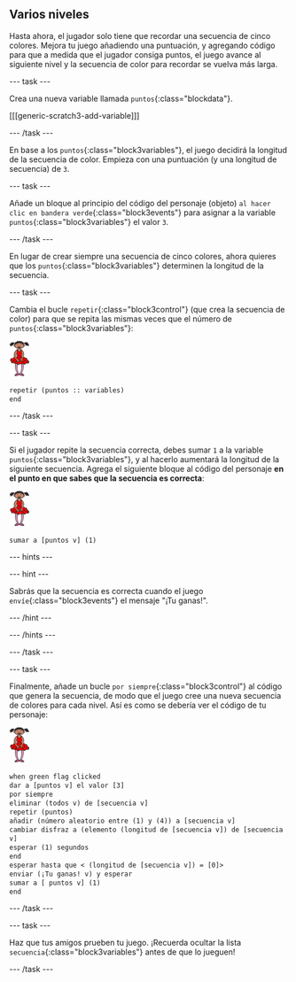 ## Varios niveles

Hasta ahora, el jugador solo tiene que recordar una secuencia de cinco colores. Mejora tu juego añadiendo una puntuación, y agregando código para que a medida que el jugador consiga puntos, el juego avance al siguiente nivel y la secuencia de color para recordar se vuelva más larga.

--- task ---

Crea una nueva variable llamada `puntos`{:class="blockdata"}.

[[[generic-scratch3-add-variable]]]

--- /task ---

En base a los `puntos`{:class="block3variables"}, el juego decidirá la longitud de la secuencia de color. Empieza con una puntuación (y una longitud de secuencia) de `3`.

--- task ---

Añade un bloque al principio del código del personaje (objeto) `al hacer clic en bandera verde`{:class="block3events"} para asignar a la variable `puntos`{:class="block3variables"} el valor `3`.

--- /task ---

En lugar de crear siempre una secuencia de cinco colores, ahora quieres que los `puntos`{:class="block3variables"} determinen la longitud de la secuencia.

--- task ---

Cambia el bucle `repetir`{:class="block3control"} (que crea la secuencia de color) para que se repita las mismas veces que el número de `puntos`{:class="block3variables"}:

![objeto](images/ballerina.png)

```blocks3
repetir (puntos :: variables)
end
```

--- /task ---

--- task ---

Si el jugador repite la secuencia correcta, debes sumar `1` a la variable `puntos`{:class="block3variables"}, y al hacerlo aumentará la longitud de la siguiente secuencia. Agrega el siguiente bloque al código del personaje **en el punto en que sabes que la secuencia es correcta**:

![objeto](images/ballerina.png)

```blocks3
sumar a [puntos v] (1)
```

--- hints ---



--- hint ---

Sabrás que la secuencia es correcta cuando el juego `envíe`{:class="block3events"} el mensaje "¡Tu ganas!".

--- /hint ---

--- /hints ---

--- /task ---

--- task ---

Finalmente, añade un bucle `por siempre`{:class="block3control"} al código que genera la secuencia, de modo que el juego cree una nueva secuencia de colores para cada nivel. Así es como se debería ver el código de tu personaje:

![ballerina](images/ballerina.png)

```blocks3
when green flag clicked
dar a [puntos v] el valor [3]
por siempre
eliminar (todos v) de [secuencia v]
repetir (puntos)
añadir (número aleatorio entre (1) y (4)) a [secuencia v]
cambiar disfraz a (elemento (longitud de [secuencia v]) de [secuencia v]
esperar (1) segundos
end
esperar hasta que < (longitud de [secuencia v]) = [0]>
enviar (¡Tu ganas! v) y esperar
sumar a [ puntos v] (1)
end
```

--- /task ---

--- task ---

Haz que tus amigos prueben tu juego. ¡Recuerda ocultar la lista `secuencia`{:class="block3variables"} antes de que lo jueguen!

--- /task ---